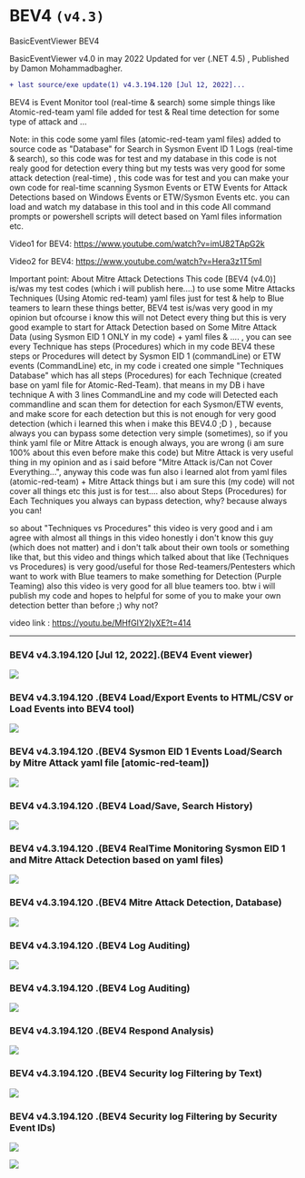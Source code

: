 # BEV4 `(v4.3)`
BasicEventViewer BEV4

 BasicEventViewer v4.0 in may 2022 Updated for ver (.NET 4.5) , Published by Damon Mohammadbagher.

 ```diff 
 + last source/exe update(1) v4.3.194.120 [Jul 12, 2022]...
 ```
 
 BEV4 is Event Monitor tool (real-time & search) some simple things like Atomic-red-team yaml file added for test & Real time detection for some type of attack and ...
 
 Note: in this code some yaml files (atomic-red-team yaml files) added to source code as "Database" for Search in Sysmon Event ID 1 Logs (real-time & search), so this code was for test and my database in this code is not realy good for detection every thing but my tests was very good for some attack detection (real-time) , this code was for test and you can make your own code for real-time scanning Sysmon Events or ETW Events for Attack Detections based on Windows Events or ETW/Sysmon Events etc. you can load and watch my database in this tool and in this code All command prompts or powershell scripts will detect based on Yaml files information etc. 
 


Video1 for BEV4: https://www.youtube.com/watch?v=imU82TApG2k

Video2 for BEV4: https://www.youtube.com/watch?v=Hera3z1T5mI


Important point: About Mitre Attack Detections This code [BEV4 (v4.0)] is/was my test codes (which i will publish here....) to use some Mitre Attacks Techniques (Using Atomic red-team) yaml files just for test & help to Blue teamers to learn these things better, BEV4 test is/was very good in my opinion but ofcourse i know this will not Detect every thing but this is very good example to start for Attack Detection based on Some Mitre Attack Data (using Sysmon EID 1 ONLY in my code) + yaml files & .... , you can see every Technique has steps (Procedures) which in my code BEV4 these steps or Procedures will detect by Sysmon EID 1 (commandLine) or ETW events (CommandLine) etc, in my code i created one simple "Techniques Database" which has all steps (Procedures) for each Technique (created base on yaml file for Atomic-Red-Team). that means in my DB i have technique A with 3 lines CommandLine and my code will Detected each commandline and scan them for detection for each Sysmon/ETW events, and make score for each detection but this is not enough for very good detection (which i learned this when i make this BEV4.0 ;D ) , because always you can bypass some detection very simple (sometimes), so if you think yaml file or Mitre Attack is enough always, you are wrong (i am sure 100% about this even before make this code) but Mitre Attack is very useful thing in my opinion and as i said before "Mitre Attack is/Can not Cover Everything...", anyway this code was fun also i learned alot from yaml files (atomic-red-team) + Mitre Attack things but i am sure this (my code) will not cover all things etc this just is for test.... also about Steps (Procedures) for Each Techniques you always can bypass detection, why? because always you can!

so about "Techniques vs Procedures" this video is very good and i am agree with almost all things in this video honestly i don't know this guy (which does not matter) and i don't talk about their own tools or something like that, but this video and things which talked about that like (Techniques vs Procedures) is very good/useful for those Red-teamers/Pentesters which want to work with Blue teamers to make something for Detection (Purple Teaming) also this video is very good for all blue teamers too. btw i will publish my code and hopes to helpful for some of you to make your own detection better than before ;) why not?

video link : https://youtu.be/MHfGIY2IyXE?t=414


----------------------------------------------------------
###  BEV4 v4.3.194.120 [Jul 12, 2022].(BEV4 Event viewer)
   ![](https://github.com/DamonMohammadbagher/BEV4/blob/main/Pics/BEV4_1.png)
   
###  BEV4 v4.3.194.120 .(BEV4 Load/Export Events to HTML/CSV or Load Events into BEV4 tool)
   ![](https://github.com/DamonMohammadbagher/BEV4/blob/main/Pics/BEV4_2.png)  

###  BEV4 v4.3.194.120 .(BEV4 Sysmon EID 1 Events Load/Search by Mitre Attack yaml file [atomic-red-team])
   ![](https://github.com/DamonMohammadbagher/BEV4/blob/main/Pics/BEV4_3.png)  
   
###  BEV4 v4.3.194.120 .(BEV4  Load/Save, Search History)
   ![](https://github.com/DamonMohammadbagher/BEV4/blob/main/Pics/BEV4_4.png)  
   
###  BEV4 v4.3.194.120 .(BEV4 RealTime Monitoring Sysmon EID 1 and Mitre Attack Detection based on yaml files)
   ![](https://github.com/DamonMohammadbagher/BEV4/blob/main/Pics/BEV4_5.png)     
   
###  BEV4 v4.3.194.120 .(BEV4 Mitre Attack Detection, Database)
   ![](https://github.com/DamonMohammadbagher/BEV4/blob/main/Pics/BEV4_6.png)  
   
###  BEV4 v4.3.194.120 .(BEV4 Log Auditing)
   ![](https://github.com/DamonMohammadbagher/BEV4/blob/main/Pics/BEV4_7.png) 
   
###  BEV4 v4.3.194.120 .(BEV4 Log Auditing)
   ![](https://github.com/DamonMohammadbagher/BEV4/blob/main/Pics/BEV4_8.png)    
   
###  BEV4 v4.3.194.120 .(BEV4 Respond Analysis)
   ![](https://github.com/DamonMohammadbagher/BEV4/blob/main/Pics/BEV4_9.png)    
   
###  BEV4 v4.3.194.120 .(BEV4 Security log Filtering by Text)
   ![](https://github.com/DamonMohammadbagher/BEV4/blob/main/Pics/BEV4_11.png)    
   
###  BEV4 v4.3.194.120 .(BEV4 Security log Filtering by Security Event IDs)
   ![](https://github.com/DamonMohammadbagher/BEV4/blob/main/Pics/BEV4_12.png)    
   
   
   
   
<p><a href="https://hits.seeyoufarm.com"><img src="https://hits.seeyoufarm.com/api/count/incr/badge.svg?url=https://github.com/DamonMohammadbagher/BEV4/"/></a></p>
